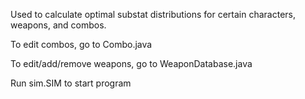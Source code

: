 Used to calculate optimal substat distributions for certain characters, weapons, and combos.

To edit combos, go to Combo.java

To edit/add/remove weapons, go to WeaponDatabase.java

Run sim.SIM to start program